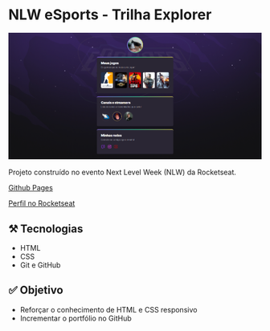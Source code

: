 # NLW eSports - Trilha Explorer

![preview](./.github/preview.png)

Projeto construído no evento Next Level Week (NLW) da Rocketseat.

[Github Pages](https://lklitzke.github.io/nlw-rocketseat/)

[Perfil no Rocketseat](https://app.rocketseat.com.br/me/lucas-klitzke-1586449415)

## ⚒️ Tecnologias
- HTML
- CSS
- Git e GitHub

## ✅ Objetivo
- Reforçar o conhecimento de HTML e CSS responsivo
- Incrementar o portfólio no GitHub